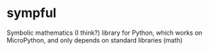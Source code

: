 # sympful
Symbolic mathematics (I think?) library for Python, which works on MicroPython, and only depends on standard libraries (math)
